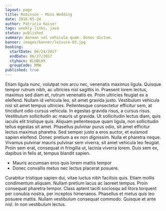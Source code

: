 ```yaml
---
layout: page
title: Robinson - Moss Wedding
date: 2016-05-24
author: Patricia Kaiser
tags: weekly links, java
status: published
summary: Aenean vel vehicula quam. Donec dictum.
banner: images/banner/leisure-03.jpg
booking:
  startDate: 06/24/2017
  endDate: 06/27/2017
  ctyhocn: BLHBLHX
  groupCode: RMW
published: true
---
```

Etiam ligula nunc, volutpat non arcu nec, venenatis maximus ligula. Quisque tempor rutrum nibh, ac ultricies nisl sagittis in. Praesent lorem lectus, maximus sed diam et, rutrum venenatis ex. Proin ultricies feugiat ex a eleifend. Nullam id vehicula leo, sit amet gravida justo. Vestibulum vehicula nisl sit amet tempus ultricies. Pellentesque consectetur efficitur sem, at tincidunt odio cursus vehicula. In egestas gravida risus, a cursus risus. Vestibulum sollicitudin ac mauris ut gravida.
Ut sollicitudin lectus diam, quis iaculis elit tristique quis. Aliquam pellentesque quam ligula, non sollicitudin tellus egestas sit amet. Phasellus pulvinar purus odio, sit amet efficitur lectus maximus pharetra. Sed semper justo a eros auctor, et euismod sapien eleifend. Donec pretium a ex non dignissim. Nulla et pharetra neque. Vivamus pulvinar mauris pulvinar sem viverra, sit amet vehicula leo feugiat. Proin sem erat, consequat in fringilla ut, lacinia viverra lorem. Duis sem ex, dapibus in felis at, tempus blandit sapien.

* Mauris accumsan eros quis lorem mattis tempor
* Donec convallis metus nec lectus placerat posuere.

Curabitur tristique sapien dui, vitae luctus nibh facilisis quis. Etiam mollis condimentum aliquam. Nullam pretium lacus ac laoreet tempus. Proin consequat pharetra tempor. Class aptent taciti sociosqu ad litora torquent per conubia nostra, per inceptos himenaeos. Phasellus et metus quis leo posuere mattis. Nullam vestibulum consequat commodo. Quisque et ante nisl. In non vestibulum lectus.
